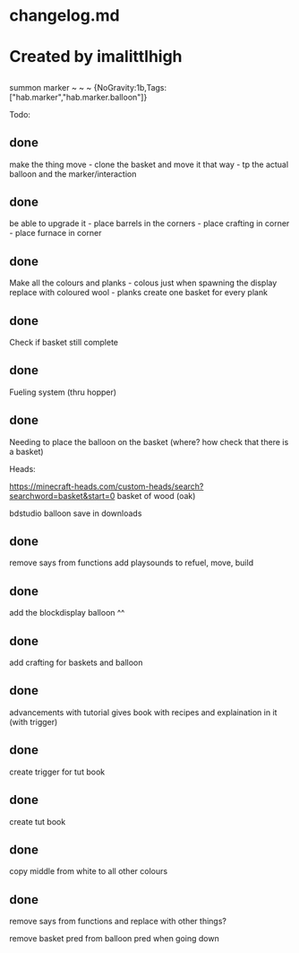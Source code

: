 ##
 # changelog.md
 # 
 #
 # Created by imalittlhigh
##

summon marker ~ ~ ~ {NoGravity:1b,Tags:["hab.marker","hab.marker.balloon"]}


Todo:

## done
make the thing move
    - clone the basket and move it that way
    - tp the actual balloon and the marker/interaction

## done
be able to upgrade it
    - place barrels in the corners
    - place crafting in corner
    - place furnace in corner

## done
Make all the colours and planks
    - colous just when spawning the display replace with coloured wool
    - planks create one basket for every plank

## done
Check if basket still complete
## done
Fueling system (thru hopper)
## done
Needing to place the balloon on the basket (where? how check that there is a basket)


Heads:

https://minecraft-heads.com/custom-heads/search?searchword=basket&start=0 basket of wood (oak)

bdstudio balloon save in downloads

## done
remove says from functions
add playsounds to refuel, move, build
## done
add the blockdisplay balloon ^^

## done
add crafting for baskets and balloon

## done
advancements with tutorial
    gives book with recipes and explaination in it (with trigger)
## done
create trigger for tut book
## done
create tut book
## done
copy middle from white to all other colours

## done
remove says from functions and replace with other things?


remove basket pred from balloon pred when going down

